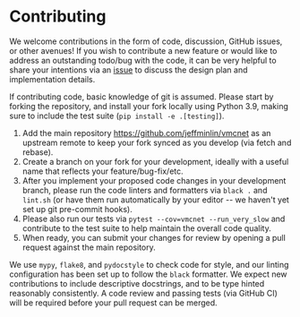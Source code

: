 # Contributing

We welcome contributions in the form of code, discussion, GitHub issues, or other avenues! If you wish to contribute a new feature or would like to address an outstanding todo/bug with the code, it can be very helpful to share your intentions via an [issue](https://github.com/jeffminlin/vmcnet/issues) to discuss the design plan and implementation details.

If contributing code, basic knowledge of git is assumed. Please start by forking the repository, and install your fork locally using Python 3.9, making sure to include the test suite (`pip install -e .[testing]`).

1. Add the main repository https://github.com/jeffminlin/vmcnet as an upstream remote to keep your fork synced as you develop (via fetch and rebase).
2. Create a branch on your fork for your development, ideally with a useful name that reflects your feature/bug-fix/etc.
3. After you implement your proposed code changes in your development branch, please run the code linters and formatters via `black .` and `lint.sh` (or have them run automatically by your editor -- we haven't yet set up git pre-commit hooks).
4. Please also run our tests via `pytest --cov=vmcnet --run_very_slow` and contribute to the test suite to help maintain the overall code quality.
5. When ready, you can submit your changes for review by opening a pull request against the main repository.

We use `mypy`, `flake8`, and `pydocstyle` to check code for style, and our linting configuration has been set up to follow the `black` formatter. We expect new contributions to include descriptive docstrings, and to be type hinted reasonably consistently. A code review and passing tests (via GitHub CI) will be required before your pull request can be merged.